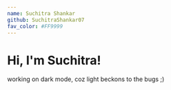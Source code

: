 ```yaml
---
name: Suchitra Shankar
github: SuchitraShankar07
fav_color: #FF9999
---
```

# Hi, I'm Suchitra!
working on dark mode, coz light beckons to the bugs ;)

